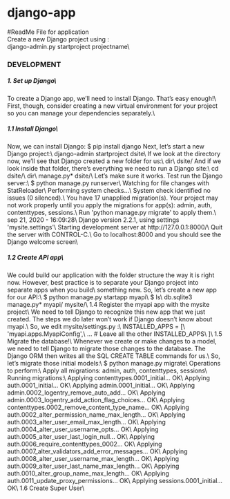 # django-app
#ReadMe File for application\
Create a new Django project using :\
django-admin.py startproject  projectname\

<h3>DEVELOPMENT</h3>
<h5>1. Set up Django\</h5>
To create a Django app, we’ll need to install Django. That’s easy enough!\
First, though, consider creating a new virtual environment for your project so you can manage your dependencies separately.\
<h5>1.1 Install Django\</h5>
Now, we can install Django:
$ pip install django
Next, let’s start a new Django project:\
django-admin startproject dsite\
If we look at the directory now, we’ll see that Django created a new folder for us:\
dir\
dsite/
And if we look inside that folder, there’s everything we need to run a Django site:\
cd dsite/\
 dir\
manage.py*  dsite/\
Let’s make sure it works. Test run the Django server:\
$ python manage.py runserver\
Watching for file changes with StatReloader\
Performing system checks...\
System check identified no issues (0 silenced).\
You have 17 unapplied migration(s). Your project may not work properly until you apply the migrations for app(s): admin, auth, contenttypes, sessions.\
Run 'python manage.py migrate' to apply them.\
sep 21, 2020 - 16:09:28\
Django version 2.2.1, using settings 'mysite.settings'\
Starting development server at http://127.0.0.1:8000/\
Quit the server with CONTROL-C.\
Go to localhost:8000 and you should see the Django welcome screen\
<h5>1.2 Create API app\</h5>
We could build our application with the folder structure the way it is right now. However, best practice is to separate your Django project into separate apps when you build\ something new.
So, let’s create a new app for our API:\
$ python manage.py startapp myapi\
$ ls\
db.sqlite3  manage.py*  myapi/  mysite/\
1.4 Register the myapi app with the mysite project\
We need to tell Django to recognize this new app that we just created. The steps we do later won’t work if Django doesn’t know about myapi.\
So, we edit mysite/settings.py :\
INSTALLED_APPS = [\
    'myapi.apps.MyapiConfig',\
    ... # Leave all the other INSTALLED_APPS\
]\
1.5 Migrate the database!\
Whenever we create or make changes to a model, we need to tell Django to migrate those changes to the database. The Django ORM then writes all the SQL CREATE TABLE commands for us.\
So, let’s migrate those initial models:\
$ python manage.py migrate\
Operations to perform:\
  Apply all migrations: admin, auth, contenttypes, sessions\
Running migrations:\
  Applying contenttypes.0001_initial... OK\
  Applying auth.0001_initial... OK\
  Applying admin.0001_initial... OK\
  Applying admin.0002_logentry_remove_auto_add... OK\
  Applying admin.0003_logentry_add_action_flag_choices... OK\
  Applying contenttypes.0002_remove_content_type_name... OK\
  Applying auth.0002_alter_permission_name_max_length... OK\
  Applying auth.0003_alter_user_email_max_length... OK\
  Applying auth.0004_alter_user_username_opts... OK\
  Applying auth.0005_alter_user_last_login_null... OK\
  Applying auth.0006_require_contenttypes_0002... OK\
  Applying auth.0007_alter_validators_add_error_messages... OK\
  Applying auth.0008_alter_user_username_max_length... OK\
  Applying auth.0009_alter_user_last_name_max_length... OK\
  Applying auth.0010_alter_group_name_max_length... OK\
  Applying auth.0011_update_proxy_permissions... OK\
  Applying sessions.0001_initial... OK\
1.6 Create Super User\
